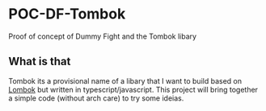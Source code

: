 # POC-DF-Tombok
Proof of concept of Dummy Fight and the Tombok libary

## What is that

Tombok its a provisional name of a libary that I want to build based on [Lombok](https://projectlombok.org/) but written in typescript/javascript. This project will bring together a simple code (without arch care) to try some ideias.